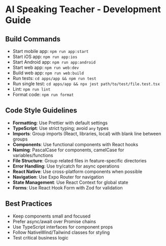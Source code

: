 # AI Speaking Teacher - Development Guide

## Build Commands
- Start mobile app: `npm run app:start`
- Start iOS app: `npm run app:ios`
- Start Android app: `npm run app:android`
- Start web app: `npm run web:dev`
- Build web app: `npm run web:build`
- Run tests: `cd apps/app && npm run test`
- Run single test: `cd apps/app && npx jest path/to/test/file.test.tsx`
- Lint: `npm run lint`
- Format code: `npm run format`

## Code Style Guidelines
- **Formatting**: Use Prettier with default settings
- **TypeScript**: Use strict typing; avoid `any` types
- **Imports**: Group imports (React, libraries, local) with blank line between groups
- **Components**: Use functional components with React hooks
- **Naming**: PascalCase for components, camelCase for variables/functions
- **File Structure**: Group related files in feature-specific directories
- **Error Handling**: Use try/catch for async operations
- **React Native**: Use cross-platform components when possible
- **Navigation**: Use Expo Router for navigation
- **State Management**: Use React Context for global state
- **Forms**: Use React Hook Form with Zod for validation

## Best Practices
- Keep components small and focused
- Prefer async/await over Promise chains
- Use TypeScript interfaces for component props
- Follow NativeWind/Tailwind classes for styling
- Test critical business logic